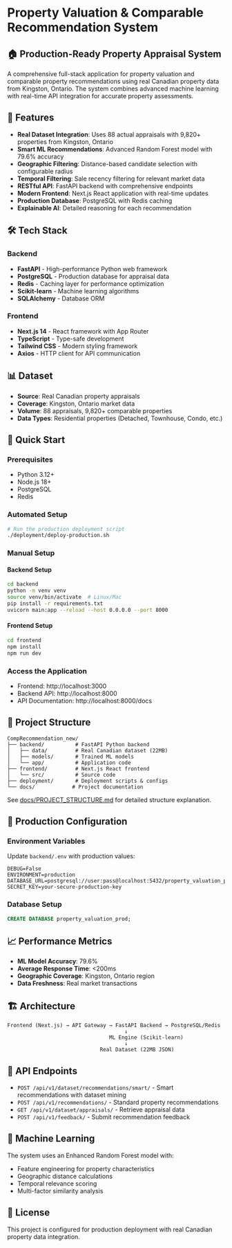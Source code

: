 # Property Valuation & Comparable Recommendation System

## 🏠 Production-Ready Property Appraisal System

A comprehensive full-stack application for property valuation and comparable property recommendations using real Canadian property data from Kingston, Ontario. The system combines advanced machine learning with real-time API integration for accurate property assessments.

## 🌟 Features

- **Real Dataset Integration**: Uses 88 actual appraisals with 9,820+ properties from Kingston, Ontario
- **Smart ML Recommendations**: Advanced Random Forest model with 79.6% accuracy
- **Geographic Filtering**: Distance-based candidate selection with configurable radius
- **Temporal Filtering**: Sale recency filtering for relevant market data
- **RESTful API**: FastAPI backend with comprehensive endpoints
- **Modern Frontend**: Next.js React application with real-time updates
- **Production Database**: PostgreSQL with Redis caching
- **Explainable AI**: Detailed reasoning for each recommendation

## 🛠 Tech Stack

### Backend
- **FastAPI** - High-performance Python web framework
- **PostgreSQL** - Production database for appraisal data
- **Redis** - Caching layer for performance optimization
- **Scikit-learn** - Machine learning algorithms
- **SQLAlchemy** - Database ORM

### Frontend
- **Next.js 14** - React framework with App Router
- **TypeScript** - Type-safe development
- **Tailwind CSS** - Modern styling framework
- **Axios** - HTTP client for API communication

## 📊 Dataset

- **Source**: Real Canadian property appraisals
- **Coverage**: Kingston, Ontario market data
- **Volume**: 88 appraisals, 9,820+ comparable properties
- **Data Types**: Residential properties (Detached, Townhouse, Condo, etc.)

## 🚀 Quick Start

### Prerequisites
- Python 3.12+
- Node.js 18+
- PostgreSQL
- Redis

### Automated Setup
```bash
# Run the production deployment script
./deployment/deploy-production.sh
```

### Manual Setup

#### Backend Setup
```bash
cd backend
python -m venv venv
source venv/bin/activate  # Linux/Mac
pip install -r requirements.txt
uvicorn main:app --reload --host 0.0.0.0 --port 8000
```

#### Frontend Setup
```bash
cd frontend
npm install
npm run dev
```

### Access the Application
- Frontend: http://localhost:3000
- Backend API: http://localhost:8000
- API Documentation: http://localhost:8000/docs

## 📁 Project Structure

```
CompRecommendation_new/
├── backend/          # FastAPI Python backend
│   ├── data/         # Real Canadian dataset (22MB)
│   ├── models/       # Trained ML models
│   └── app/          # Application code
├── frontend/         # Next.js React frontend
│   └── src/          # Source code
├── deployment/       # Deployment scripts & configs
└── docs/            # Project documentation
```

See [docs/PROJECT_STRUCTURE.md](docs/PROJECT_STRUCTURE.md) for detailed structure explanation.

## 🔧 Production Configuration

### Environment Variables
Update `backend/.env` with production values:
```env
DEBUG=False
ENVIRONMENT=production
DATABASE_URL=postgresql://user:pass@localhost:5432/property_valuation_prod
SECRET_KEY=your-secure-production-key
```

### Database Setup
```sql
CREATE DATABASE property_valuation_prod;
```

## 📈 Performance Metrics

- **ML Model Accuracy**: 79.6%
- **Average Response Time**: <200ms
- **Geographic Coverage**: Kingston, Ontario region
- **Data Freshness**: Real market transactions

## 🏗 Architecture

```
Frontend (Next.js) → API Gateway → FastAPI Backend → PostgreSQL/Redis
                                      ↓
                                 ML Engine (Scikit-learn)
                                      ↓
                              Real Dataset (22MB JSON)
```

## 🔄 API Endpoints

- `POST /api/v1/dataset/recommendations/smart/` - Smart recommendations with dataset mining
- `POST /api/v1/recommendations/` - Standard property recommendations
- `GET /api/v1/dataset/appraisals/` - Retrieve appraisal data
- `POST /api/v1/feedback/` - Submit recommendation feedback

## 🧠 Machine Learning

The system uses an Enhanced Random Forest model with:
- Feature engineering for property characteristics
- Geographic distance calculations
- Temporal relevance scoring
- Multi-factor similarity analysis

## 📝 License

This project is configured for production deployment with real Canadian property data integration.
